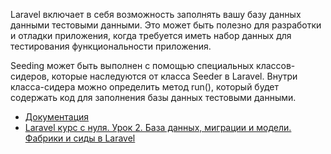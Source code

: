 Laravel включает в себя возможность заполнять вашу базу данных данными тестовыми данными. 
Это может быть полезно для разработки и отладки приложения, когда требуется иметь набор данных 
для тестирования функциональности приложения.

Seeding может быть выполнен с помощью специальных классов-сидеров, которые наследуются от класса Seeder в Laravel. 
Внутри класса-сидера можно определить метод run(), 
который будет содержать код для заполнения базы данных тестовыми данными.

[//]: # "materials"

- [Документация](https://laravel.com/docs/10.x/seeding)
- [Laravel курс с нуля. Урок 2. База данных, миграции и модели. Фабрики и сиды в Laravel](https://youtu.be/TK_O6Bjt1cY?t=1246)

[//]: # "/materials"
